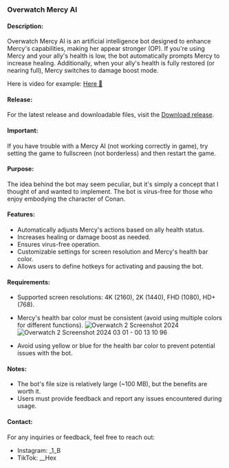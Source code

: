 
### Overwatch Mercy AI

#### Description:
Overwatch Mercy AI is an artificial intelligence bot designed to enhance Mercy's capabilities, making her appear stronger (OP). If you're using Mercy and your ally's health is low, the bot automatically prompts Mercy to increase healing. Additionally, when your ally's health is fully restored (or nearing full), Mercy switches to damage boost mode.
  
Here is video for example: [Here 👀](https://www.youtube.com/embed/EXC9dg-d7_c)


#### Release:
For the latest release and downloadable files, visit the [Download release](https://github.com/hexer-7/overwatch-mercy-ai/releases).

#### Important:
If you have trouble with a Mercy AI (not working correctly in game), try setting the game to fullscreen (not borderless) and then restart the game.

#### Purpose:
The idea behind the bot may seem peculiar, but it's simply a concept that I thought of and wanted to implement. The bot is virus-free for those who enjoy embodying the character of Conan.

#### Features:
- Automatically adjusts Mercy's actions based on ally health status.
- Increases healing or damage boost as needed.
- Ensures virus-free operation.
- Customizable settings for screen resolution and Mercy's health bar color.
- Allows users to define hotkeys for activating and pausing the bot.

#### Requirements:
- Supported screen resolutions: 4K (2160), 2K (1440), FHD (1080), HD+ (768).
- Mercy's health bar color must be consistent (avoid using multiple colors for different functions).
  ![Overwatch 2 Screenshot 2024](https://github.com/Hexer-7/Overwatch-Mercy-AI/assets/130850854/5c89dbdd-0466-4585-8bf1-ef8c85d71111)
  ![Overwatch 2 Screenshot 2024 03 01 - 00 13 10 96](https://github.com/Hexer-7/Overwatch-Mercy-AI/assets/130850854/59921cdd-dd2e-4267-b456-4c6dea90799c)

- Avoid using yellow or blue for the health bar color to prevent potential issues with the bot.


#### Notes:
- The bot's file size is relatively large (~100 MB), but the benefits are worth it.
- Users must provide feedback and report any issues encountered during usage.

#### Contact:
For any inquiries or feedback, feel free to reach out:
- Instagram: _1_B
- TikTok: __Hex


